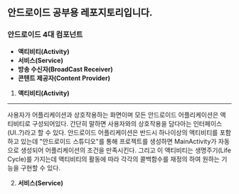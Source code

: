 ## 안드로이드 공부용 레포지토리입니다.

### 안드로이드 4대 컴포넌트
* **액티비티(Activity)**
* **서비스(Service)**
* **방송 수신자(BroadCast Receiver)**
* **콘텐트 제공자(Content Provider)**

1. **액티비티(Activity)**
------------
사용자가 어플리케이션과 상호작용하는 화면이며 모든 안드로이드 어플리케이션은 액티비티로 구성되어있다. 간단히 말하면 사용자와의 상호작용을 담다아는 인터페이스(UI..?)라고 할 수 있다.
안드로이드 어플리케이션은 반드시 하나이상의 액티비티를 포함하고 있는데 "안드로이드 스튜디오"를 통해 프로젝트를 생성하면 MainActivity가 자동으로 생성되어 어플리케이션의 조건을 만족시킨다.
그리고 이 액티비티는 생명주기(Life Cycle)를 가지는데 액티비티의 활동에 따라 각각의 콜백함수를 재정의 하여 원하는 기능을 구현할 수 있다.

2. **서비스(Service)**
